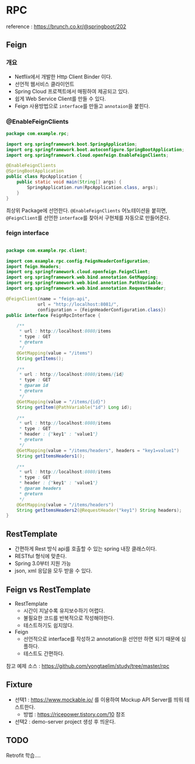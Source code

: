 # RPC
reference : <https://brunch.co.kr/@springboot/202>
## Feign
### 개요
- Netflix에서 개발한 Http Client Binder 이다.
- 선언적 웹서비스 클라이언트
- Spring Cloud 프로젝트에서 매핑하여 제공되고 있다.
- 쉽게 Web Service Client를 만들 수 있다.
- Feign 사용방법으로 `interface`를 만들고 `annotaion`을 붙힌다.
### @EnableFeignClients
```java
package com.example.rpc;

import org.springframework.boot.SpringApplication;
import org.springframework.boot.autoconfigure.SpringBootApplication;
import org.springframework.cloud.openfeign.EnableFeignClients;

@EnableFeignClients
@SpringBootApplication
public class RpcApplication {
	public static void main(String[] args) {
		SpringApplication.run(RpcApplication.class, args);
	}
}
```
최상위 Package에 선언한다. `@EnableFeignClients` 어노테이션을 붙히면, `@FeignClient`를 선언한 `interface`를 찾아서 구현체를 자동으로 만들어준다.

### feign interface
```java

package com.example.rpc.client;

import com.example.rpc.config.FeignHeaderConfiguration;
import feign.Headers;
import org.springframework.cloud.openfeign.FeignClient;
import org.springframework.web.bind.annotation.GetMapping;
import org.springframework.web.bind.annotation.PathVariable;
import org.springframework.web.bind.annotation.RequestHeader;

@FeignClient(name = "feign-api",
            url = "http://localhost:8081/",
            configuration = {FeignHeaderConfiguration.class})
public interface FeignRpcInterface {

    /**
     * url : http://localhost:8080/items
     * type : GET
     * @return
     */
    @GetMapping(value = "/items")
    String getItems();

    /**
     * url : http://localhost:8080/items/{id}
     * type : GET
     * @param id
     * @return
     */
    @GetMapping(value = "/items/{id}")
    String getItem(@PathVariable("id") Long id);

    /**
     * url : http://localhost:8080/items
     * type : GET
     * header : {"key1" : "value1"}
     * @return
     */
    @GetMapping(value = "/items/headers", headers = "key1=value1")
    String getItemsHeaders1();

    /**
     * url : http://localhost:8080/items
     * type : GET
     * header : {"key1" : "value1"}
     * @param headers
     * @return
     */
    @GetMapping(value = "/items/headers")
    String getItemsHeaders2(@RequestHeader("key1") String headers);
}
```


## RestTemplate
- 간편하게 Rest 방식 api를 호출할 수 있는 spring 내장 클래스이다.
- RESTful 형식에 맞춘다.
- Spring 3.0부터 지원 가능
- json, xml 응답을 모두 받을 수 있다.

## Feign vs RestTemplate

- RestTemplate
  - 시간이 지날수록 유지보수하기 어렵다.
  - 불필요한 코드를 반복적으로 작성해야한다.
  - 테스트하기도 쉽지않다.
- Feign
  - 선언적으로 interface를 작성하고 annotation을 선언만 하면 되기 때문에 심플하다.
  - 테스트도 간편하다. 

참고 예제 소스 : <https://github.com/yongtaelim/study/tree/master/rpc>

## Fixture
- 선택1 : <https://www.mockable.io/> 를 이용하여 Mockup API Server를 띄워 테스트한다.
  - 방법 : <https://ricepower.tistory.com/10> 참조
- 선택2 : demo-server project 생성 후 띄운다.  

## TODO
Retrofit 학습....